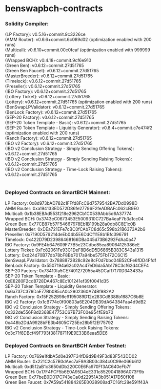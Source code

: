 # benswapbch-contracts

<h3>Solidity Compiler:</h3>
(LP Factory): v0.5.16+commit.9c3226ce<br/>
(AMM Router): v0.6.6+commit.6c089d02   (optimization enabled with 200 runs)<br/>
(Multicall): v0.6.10+commit.00c0fcaf   (optimization enabled with 999999 runs)<br/>
(Wrapped BCH): v0.4.18+commit.9cf6e910 <br/>
(Green Ben): v0.6.12+commit.27d51765 <br/>
(Green Ben Faucet): v0.6.12+commit.27d51765 <br/>
(MasterBreeder): v0.6.12+commit.27d51765 <br/>
(Timelock): v0.6.12+commit.27d51765 <br/>
(Preseller): v0.6.12+commit.27d51765 <br/>
(IBO Factory): v0.6.12+commit.27d51765 <br/>
(Lottery Ticket): v0.6.12+commit.27d51765 <br/>
(Lottery): v0.6.12+commit.27d51765   (optimization enabled with 200 runs)<br/>
(BenSwapLPValidator): v0.6.12+commit.27d51765 <br/>
(BenLock Factory): v0.6.12+commit.27d51765 <br/>
(SEP-20 Factory): v0.6.12+commit.27d51765 <br/>
(SEP-20 Token Template - Basic): v0.6.12+commit.27d51765 <br/>
(SEP-20 Token Template - Liquidity Generator): v0.8.4+commit.c7e474f2   (optimization enabled with 200 runs)<br/>
(Ranch Factory): v0.6.12+commit.27d51765 <br/>
(IBO v2 Factory): v0.6.12+commit.27d51765 <br/>
(IBO v2 Conclusion Strategy - Simply Sending Offering Tokens): v0.6.12+commit.27d51765 <br/>
(IBO v2 Conclusion Strategy - Simply Sending Raising Tokens): v0.6.12+commit.27d51765 <br/>
(IBO v2 Conclusion Strategy - Time-Lock Raising Tokens): v0.6.12+commit.27d51765 <br/>
<br/>
<h3>Deployed Contracts on SmartBCH Mainnet:</h3>
LP Factory: 0x8d973bAD782c1FFfd8FcC9d7579542BA7Dd0998D<br/>
AMM Router: 0xa194133ED572D86fe27796F2feADBAFc062cB9E0<br/>
Multicall: 0x1b38EBAd553f218e2962Cb1C0539Abb5d6A37774<br/>
Wrapped BCH: 0x3743eC0673453E5009310C727Ba4eaF7b3a1cc04 <br/>
Green Ben: 0x77CB87b57F54667978Eb1B199b28a0db8C8E1c0B <br/>
MasterBreeder: 0xDEa721EFe7cBC0fCAb7C8d65c598b21B6373A2b6 <br/>
Preseller: 0x7190D576214deEb04b5E6DdCf11E8b1Bfc396791 <br/>
Timelock: 0x422D79D23986468166DBa045d73B6292FdAa0a47 <br/>
IBO Factory: 0x9FE4b647609F77B5e23Cdbe85ea89064125386eE <br/>
Lottery Ticket: 0xFc82061Fe93C1DeF8D6dD5D6865B383C543a1315 <br/>
Lottery: 0xd24d70B77db78bF8Bb7017a94be575Fb172C6C15 <br/>
BenSwapLPValidator: 0x7888872828c92e8cF0d7bbc04B52CFe6fDD4Ffdf <br/>
BenLock Factory: 0x5507194a62c02Ac47eD6da5Ab178C3cf62d4CEF4 <br/>
SEP-20 Factory: 0x73410fa5CE7401272055a45DCaff7170D343433a<br/>
SEP-20 Token Template - Basic: 0xE8280F2cd8728DA467c8Ec101241ef39f0041d35<br/>
SEP-20 Token Template - Liquidity Generator: 0x6a737C379DaE77Bb085cA0c2902360A74Bf982A2<br/>
Ranch Factory: 0x15F252B98e9195089D12e283Cd8388b1687C6b8E<br/>
IBO v2 Factory: 0x1cB774c0f00803a6E204DB39dA64384Faa4d9dB2<br/>
IBO v2 Conclusion Strategy - Simply Sending Offering Tokens: 0x322de556F8d2368E47753C67B73F00e954fE9b70<br/>
IBO v2 Conclusion Strategy - Simply Sending Raising Tokens: 0x448b2DdA9928bFE3b4605C725Ee28b5f2Ef75792<br/>
IBO v2 Conclusion Strategy - Time-Lock Raising Tokens: 0x3c71f8DBcf49F793f381787119E9E33B6eaa5DE6
<br/>
<h3>Deployed Contracts on SmartBCH Amber Testnet:</h3>
LP Factory: 0x769e1fdbA5d0e397F34fD9d9B49F3d83F543DD02<br/>
AMM Router: 0x221C2c57B0dAec7aF9A3B03c384c0C99e066b612<br/>
Multicall: 0xd512aB1c3650dDb220C0E6Fa970Ff3AC640eFb7f<br/>
Wrapped BCH: 0x17F4FCF5b6E0A95D4eE331c8529041896A073F9b<br/>
Green Ben: 0x77beB0D017C743eCa0d22951A3b051A17D50f108<br/>
Green Ben Faucet: 0x7A59a541884265E0038908ad7C16fc28e591f43A
